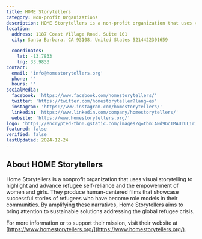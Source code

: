 ```yaml
---
title: HOME Storytellers
category: Non-profit Organizations
description: HOME Storytellers is a non-profit organization that uses visual storytelling to amplify solutions
location:
  address: 1187 Coast Village Road, Suite 101
  city: Santa Barbara, CA 93108, United States 5214422301659

  coordinates:
    lat: -13.7833
    lng: 33.9833
contact:
  email: 'info@homestorytellers.org'
  phone: ''
  hours: ''
socialMedia:
  facebook: 'https://www.facebook.com/homestorytellers/'
  twitter: 'https://twitter.com/homestoryteller?lang=es'
  instagram: 'https://www.instagram.com/homestorytellers/'
  linkedin: 'https://www.linkedin.com/company/homestorytellers/'
  website: 'https://www.homestorytellers.org/'
logo: 'https://encrypted-tbn0.gstatic.com/images?q=tbn:ANd9GcTMAUrUL1r_AOwBG1rywdungabWnU8FnCbwYw&s'
featured: false
verified: false
lastUpdated: 2024-12-24
---
```


## About HOME Storytellers

Home Storytellers is a nonprofit organization that uses visual storytelling to highlight and advance refugee self-reliance and the empowerment of women and girls. They produce human-centered films that showcase successful stories of refugees who have become role models in their communities. By amplifying these narratives, Home Storytellers aims to bring attention to sustainable solutions addressing the global refugee crisis. 

For more information or to support their mission, visit their website at [https://www.homestorytellers.org/](https://www.homestorytellers.org/).

